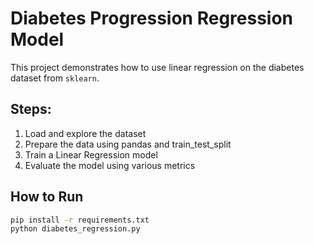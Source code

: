 # Diabetes Progression Regression Model

This project demonstrates how to use linear regression on the diabetes dataset from `sklearn`.

## Steps:

1. Load and explore the dataset
2. Prepare the data using pandas and train_test_split
3. Train a Linear Regression model
4. Evaluate the model using various metrics

## How to Run

```bash
pip install -r requirements.txt
python diabetes_regression.py
```

